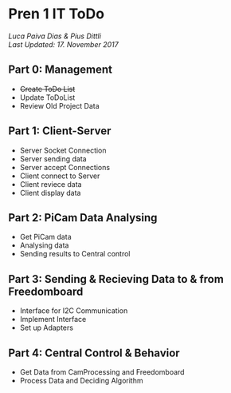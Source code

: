 # Pren 1 IT ToDo
<i>Luca Paiva Dias & Pius Dittli</i><br>
<i>Last Updated: 17. November 2017</i>

## Part 0: Management
- ~~Create ToDo List~~
- Update ToDoList
- Review Old Project Data

## Part 1: Client-Server
- Server Socket Connection
- Server sending data
- Server accept Connections
- Client connect to Server
- Client reviece data
- Client display data

## Part 2: PiCam Data Analysing
- Get PiCam data
- Analysing data
- Sending results to Central control

## Part 3: Sending & Recieving Data to & from Freedomboard
- Interface for I2C Communication
- Implement Interface
- Set up Adapters

## Part 4: Central Control & Behavior
- Get Data from CamProcessing and Freedomboard
- Process Data and Deciding Algorithm
